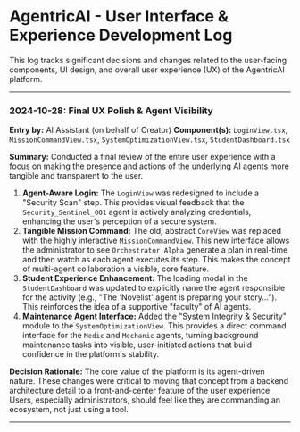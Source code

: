 # AgentricAI - User Interface & Experience Development Log

This log tracks significant decisions and changes related to the user-facing components, UI design, and overall user experience (UX) of the AgentricAI platform.

---

### 2024-10-28: Final UX Polish & Agent Visibility

**Entry by:** AI Assistant (on behalf of Creator)
**Component(s):** `LoginView.tsx`, `MissionCommandView.tsx`, `SystemOptimizationView.tsx`, `StudentDashboard.tsx`

**Summary:**
Conducted a final review of the entire user experience with a focus on making the presence and actions of the underlying AI agents more tangible and transparent to the user.

1.  **Agent-Aware Login:** The `LoginView` was redesigned to include a "Security Scan" step. This provides visual feedback that the `Security_Sentinel_001` agent is actively analyzing credentials, enhancing the user's perception of a secure system.
2.  **Tangible Mission Command:** The old, abstract `CoreView` was replaced with the highly interactive `MissionCommandView`. This new interface allows the administrator to see `Orchestrator Alpha` generate a plan in real-time and then watch as each agent executes its step. This makes the concept of multi-agent collaboration a visible, core feature.
3.  **Student Experience Enhancement:** The loading modal in the `StudentDashboard` was updated to explicitly name the agent responsible for the activity (e.g., "The 'Novelist' agent is preparing your story..."). This reinforces the idea of a supportive "faculty" of AI agents.
4.  **Maintenance Agent Interface:** Added the "System Integrity & Security" module to the `SystemOptimizationView`. This provides a direct command interface for the `Medic` and `Mechanic` agents, turning background maintenance tasks into visible, user-initiated actions that build confidence in the platform's stability.

**Decision Rationale:**
The core value of the platform is its agent-driven nature. These changes were critical to moving that concept from a backend architecture detail to a front-and-center feature of the user experience. Users, especially administrators, should feel like they are commanding an ecosystem, not just using a tool.

---
